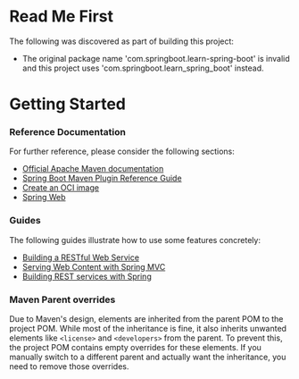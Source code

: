 # Read Me First
The following was discovered as part of building this project:

* The original package name 'com.springboot.learn-spring-boot' is invalid and this project uses 'com.springboot.learn_spring_boot' instead.

# Getting Started

### Reference Documentation
For further reference, please consider the following sections:

* [Official Apache Maven documentation](https://maven.apache.org/guides/index.html)
* [Spring Boot Maven Plugin Reference Guide](https://docs.spring.io/spring-boot/3.4.0-RC1/maven-plugin)
* [Create an OCI image](https://docs.spring.io/spring-boot/3.4.0-RC1/maven-plugin/build-image.html)
* [Spring Web](https://docs.spring.io/spring-boot/3.4.0-RC1/reference/web/servlet.html)

### Guides
The following guides illustrate how to use some features concretely:

* [Building a RESTful Web Service](https://spring.io/guides/gs/rest-service/)
* [Serving Web Content with Spring MVC](https://spring.io/guides/gs/serving-web-content/)
* [Building REST services with Spring](https://spring.io/guides/tutorials/rest/)

### Maven Parent overrides

Due to Maven's design, elements are inherited from the parent POM to the project POM.
While most of the inheritance is fine, it also inherits unwanted elements like `<license>` and `<developers>` from the parent.
To prevent this, the project POM contains empty overrides for these elements.
If you manually switch to a different parent and actually want the inheritance, you need to remove those overrides.


